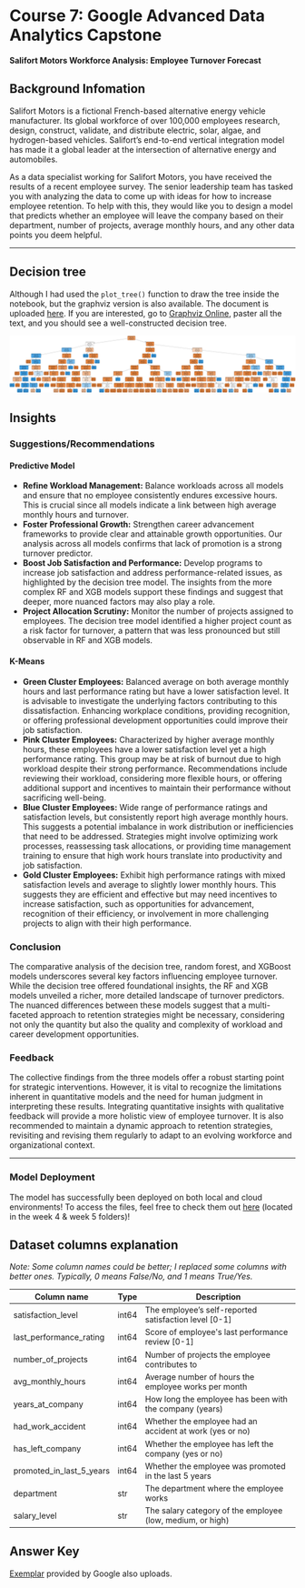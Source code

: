 # Course 7: Google Advanced Data Analytics Capstone

**Salifort Motors Workforce Analysis: Employee Turnover Forecast**

## Background Infomation

Salifort Motors is a fictional French-based alternative energy vehicle manufacturer. Its global workforce of over 100,000 employees research, design, construct, validate, and distribute electric, solar, algae, and hydrogen-based vehicles. Salifort’s end-to-end vertical integration model has made it a global leader at the intersection of alternative energy and automobiles.

As a data specialist working for Salifort Motors, you have received the results of a recent employee survey. The senior leadership team has tasked you with analyzing the data to come up with ideas for how to increase employee retention. To help with this, they would like you to design a model that predicts whether an employee will leave the company based on their department, number of projects, average monthly hours, and any other data points you deem helpful.

---

## Decision tree

Although I had used the `plot_tree()` function to draw the tree inside the notebook, but the graphviz version is also available. The document is uploaded [here](./decision_tree). If you are interested, go to [Graphviz Online](https://dreampuf.github.io/GraphvizOnline/), paster all the text, and you should see a well-constructed decision tree. 

![](./graphviz.svg)

## Insights

### Suggestions/Recommendations

#### Predictive Model

- **Refine Workload Management:** Balance workloads across all models and ensure that no employee consistently endures excessive hours. This is crucial since all models indicate a link between high average monthly hours and turnover.
- **Foster Professional Growth:** Strengthen career advancement frameworks to provide clear and attainable growth opportunities. Our analysis across all models confirms that lack of promotion is a strong turnover predictor.
- **Boost Job Satisfaction and Performance:** Develop programs to increase job satisfaction and address performance-related issues, as highlighted by the decision tree model. The insights from the more complex RF and XGB models support these findings and suggest that deeper, more nuanced factors may also play a role.
- **Project Allocation Scrutiny:** Monitor the number of projects assigned to employees. The decision tree model identified a higher project count as a risk factor for turnover, a pattern that was less pronounced but still observable in RF and XGB models.

#### K-Means

- **Green Cluster Employees:** Balanced average on both average monthly hours and last performance rating but have a lower satisfaction level. It is advisable to investigate the underlying factors contributing to this dissatisfaction. Enhancing workplace conditions, providing recognition, or offering professional development opportunities could improve their job satisfaction.
- **Pink Cluster Employees:** Characterized by higher average monthly hours, these employees have a lower satisfaction level yet a high performance rating. This group may be at risk of burnout due to high workload despite their strong performance. Recommendations include reviewing their workload, considering more flexible hours, or offering additional support and incentives to maintain their performance without sacrificing well-being.
- **Blue Cluster Employees:** Wide range of performance ratings and satisfaction levels, but consistently report high average monthly hours. This suggests a potential imbalance in work distribution or inefficiencies that need to be addressed. Strategies might involve optimizing work processes, reassessing task allocations, or providing time management training to ensure that high work hours translate into productivity and job satisfaction.
- **Gold Cluster Employees:** Exhibit high performance ratings with mixed satisfaction levels and average to slightly lower monthly hours. This suggests they are efficient and effective but may need incentives to increase satisfaction, such as opportunities for advancement, recognition of their efficiency, or involvement in more challenging projects to align with their high performance.

### Conclusion

The comparative analysis of the decision tree, random forest, and XGBoost models underscores several key factors influencing employee turnover. While the decision tree offered foundational insights, the RF and XGB models unveiled a richer, more detailed landscape of turnover predictors. The nuanced differences between these models suggest that a multi-faceted approach to retention strategies might be necessary, considering not only the quantity but also the quality and complexity of workload and career development opportunities.

### Feedback

The collective findings from the three models offer a robust starting point for strategic interventions. However, it is vital to recognize the limitations inherent in quantitative models and the need for human judgment in interpreting these results. Integrating quantitative insights with qualitative feedback will provide a more holistic view of employee turnover. It is also recommended to maintain a dynamic approach to retention strategies, revisiting and revising them regularly to adapt to an evolving workforce and organizational context.

---

### Model Deployment

The model has successfully been deployed on both local and cloud environments! To access the files, feel free to check them out [here](https://github.com/XiyuanWu/Data_Science_Intern) (located in the week 4 & week 5 folders)!


## Dataset columns explanation

*Note: Some column names could be better; I replaced some columns with better ones. Typically, 0 means False/No, and 1 means True/Yes.*


| Column name               | Type  | Description                                                  |
|---------------------------|-------|--------------------------------------------------------------|
| satisfaction_level        | int64 | The employee’s self-reported satisfaction level [0-1]        |
| last_performance_rating   | int64 | Score of employee's last performance review [0-1]            |
| number_of_projects        | int64 | Number of projects the employee contributes to               |
| avg_monthly_hours         | int64 | Average number of hours the employee works per month         |
| years_at_company          | int64 | How long the employee has been with the company (years)      |
| had_work_accident         | int64 | Whether the employee had an accident at work (yes or no)     |
| has_left_company          | int64 | Whether the employee has left the company (yes or no)        |
| promoted_in_last_5_years  | int64 | Whether the employee was promoted in the last 5 years        |
| department                | str   | The department where the employee works                      |
| salary_level              | str   | The salary category of the employee (low, medium, or high)   |

## Answer Key

[Exemplar](./Exemplar_%20Course%207%20Salifort%20Motors%20project%20lab.ipynb) provided by Google also uploads. 



